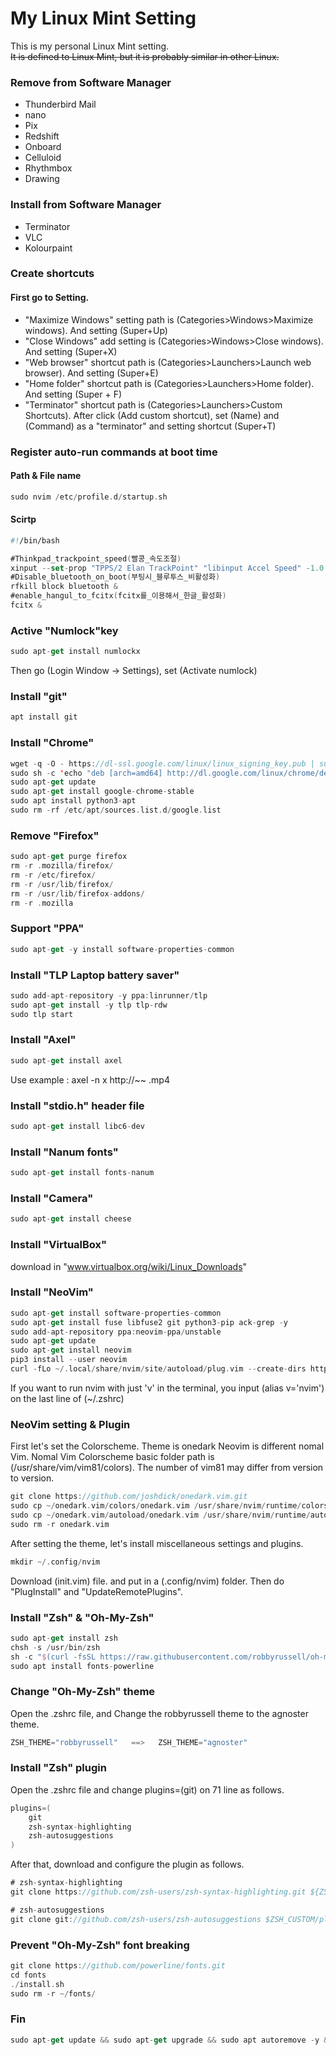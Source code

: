 # My Linux Mint Setting
This is my personal Linux Mint setting.  
~~It is defined to Linux Mint, but it is probably similar in other Linux.~~




### Remove from Software Manager
* Thunderbird Mail
* nano
* Pix
* Redshift
* Onboard
* Celluloid
* Rhythmbox
* Drawing

### Install from Software Manager
* Terminator
* VLC
* Kolourpaint

### Create shortcuts
#### First go to Setting.
* "Maximize Windows" setting path is (Categories>Windows>Maximize windows). And setting (Super+Up)
* "Close Windows" add setting is (Categories>Windows>Close windows). And setting (Super+X)
* "Web browser" shortcut path is (Categories>Launchers>Launch web browser). And setting (Super+E)
* "Home folder" shortcut path is (Categories>Launchers>Home folder). And setting (Super + F)
* "Terminator" shortcut path is (Categories>Launchers>Custom Shortcuts). After click (Add custom shortcut), set (Name) and (Command) as a "terminator" and setting shortcut (Super+T)

### Register auto-run commands at boot time
#### Path & File name
```swift
sudo nvim /etc/profile.d/startup.sh
```

#### Scirtp
```swift
#!/bin/bash

#Thinkpad_trackpoint_speed(빨콩_속도조절)
xinput --set-prop "TPPS/2 Elan TrackPoint" "libinput Accel Speed" -1.0 &
#Disable_bluetooth_on_boot(부팅시_블루투스_비활성화)
rfkill block bluetooth &
#enable_hangul_to_fcitx(fcitx를_이용해서_한글_활성화)
fcitx &
```

### Active "Numlock"key
```swift
sudo apt-get install numlockx
```
Then go (Login Window -> Settings), set (Activate numlock)

### Install "git"
```swift
apt install git
```

### Install "Chrome"
```swift
wget -q -O - https://dl-ssl.google.com/linux/linux_signing_key.pub | sudo apt-key add -
sudo sh -c 'echo "deb [arch=amd64] http://dl.google.com/linux/chrome/deb/ stable main" >> /etc/apt/sources.list.d/google.list'
sudo apt-get update
sudo apt-get install google-chrome-stable
sudo apt install python3-apt
sudo rm -rf /etc/apt/sources.list.d/google.list
```

### Remove "Firefox"
```swift
sudo apt-get purge firefox
rm -r .mozilla/firefox/
rm -r /etc/firefox/
rm -r /usr/lib/firefox/
rm -r /usr/lib/firefox-addons/
rm -r .mozilla
```

### Support "PPA"
```swift
sudo apt-get -y install software-properties-common
```

### Install "TLP Laptop battery saver"
```swift
sudo add-apt-repository -y ppa:linrunner/tlp
sudo apt-get install -y tlp tlp-rdw
sudo tlp start
```

### Install "Axel"
```swift
sudo apt-get install axel
```
Use example : axel -n x http://~~ .mp4

### Install "stdio.h" header file
```swift
sudo apt-get install libc6-dev
```

### Install "Nanum fonts"
```swift
sudo apt-get install fonts-nanum
```

### Install "Camera"
```swift
sudo apt-get install cheese
```

### Install "VirtualBox"
download in "www.virtualbox.org/wiki/Linux_Downloads"

### Install "NeoVim"
```swift
sudo apt-get install software-properties-common
sudo apt-get install fuse libfuse2 git python3-pip ack-grep -y
sudo add-apt-repository ppa:neovim-ppa/unstable
sudo apt-get update
sudo apt-get install neovim
pip3 install --user neovim
curl -fLo ~/.local/share/nvim/site/autoload/plug.vim --create-dirs https://raw.githubusercontent.com/junegunn/vim-plug/master/plug.vim
```
If you want to run nvim with just 'v' in the terminal,
you input (alias v='nvim') on the last line of (~/.zshrc)

### NeoVim setting & Plugin
First let's set the Colorscheme. Theme is onedark
Neovim is different nomal Vim. Nomal Vim Colorscheme basic folder path is (/usr/share/vim/vim81/colors).
The number of vim81 may differ from version to version.
```swift
git clone https://github.com/joshdick/onedark.vim.git
sudo cp ~/onedark.vim/colors/onedark.vim /usr/share/nvim/runtime/colors/
sudo cp ~/onedark.vim/autoload/onedark.vim /usr/share/nvim/runtime/autoload/
sudo rm -r onedark.vim
```
After setting the theme, let's install miscellaneous settings and plugins.
```swift
mkdir ~/.config/nvim
```
Download (init.vim) file. and put in a (.config/nvim) folder.
Then do "PlugInstall" and "UpdateRemotePlugins".

### Install "Zsh" & "Oh-My-Zsh"
```swift
sudo apt-get install zsh
chsh -s /usr/bin/zsh
sh -c "$(curl -fsSL https://raw.githubusercontent.com/robbyrussell/oh-my-zsh/master/tools/install.sh)"
sudo apt install fonts-powerline
```

### Change "Oh-My-Zsh" theme
Open the .zshrc file, and Change the robbyrussell theme to the agnoster theme.
```swift
ZSH_THEME="robbyrussell"   ==>   ZSH_THEME="agnoster"
```

### Install "Zsh" plugin
Open the .zshrc file and change plugins=(git) on 71 line as follows.
```swift
plugins=(
    git
    zsh-syntax-highlighting 
    zsh-autosuggestions 
)
```
After that, download and configure the plugin as follows.
```swift
# zsh-syntax-highlighting
git clone https://github.com/zsh-users/zsh-syntax-highlighting.git ${ZSH_CUSTOM:-~/.oh-my-zsh/custom}/plugins/zsh-syntax-highlighting

# zsh-autosuggestions
git clone git://github.com/zsh-users/zsh-autosuggestions $ZSH_CUSTOM/plugins/zsh-autosuggestions
```

### Prevent "Oh-My-Zsh" font breaking
```swift
git clone https://github.com/powerline/fonts.git
cd fonts
./install.sh
sudo rm -r ~/fonts/
```

### Fin
```swift
sudo apt-get update && sudo apt-get upgrade && sudo apt autoremove -y && sudo apt autoclean -y
```
